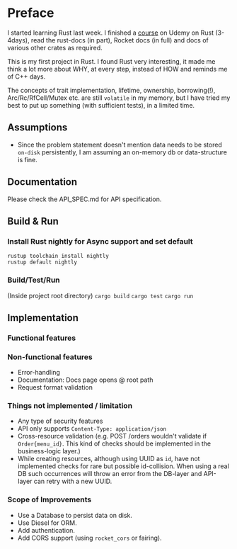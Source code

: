 # Preface

I started learning Rust last week. I finished a [course](https://github.com/pinakidey/certificates/blob/main/The_Rust_Programming_Language.jpg) on Udemy on Rust (3-4days), 
read the rust-docs (in part), Rocket docs (in full) and docs of various other crates as required.

This is my first project in Rust. 
I found Rust very interesting, it made me think a lot more about WHY, at every step, instead of HOW and reminds me of C++ days.

The concepts of trait implementation, lifetime, ownership, borrowing(!), Arc/Rc/RfCell/Mutex etc. are still `volatile` in my memory, 
but I have tried my best to put up something (with sufficient tests), in a limited time.

## Assumptions
- Since the problem statement doesn't mention data needs to be stored `on-disk` persistently, 
  I am assuming an on-memory db or data-structure is fine.


## Documentation
Please check the API_SPEC.md for API specification.

## Build & Run

### Install Rust nightly for Async support and set default

`rustup toolchain install nightly` <br/>
`rustup default nightly`

### Build/Test/Run
(Inside project root directory)
`cargo build`
`cargo test`
`cargo run`



## Implementation

### Functional features


### Non-functional features
- Error-handling
- Documentation: Docs page opens @ root path
- Request format validation

### Things not implemented / limitation
- Any type of security features
- API only supports `Content-Type: application/json`
- Cross-resource validation (e.g. POST /orders wouldn't validate if `Order{menu_id}`. This kind of checks should be implemented in the business-logic layer.) 
- While creating resources, although using UUID as `id`,
  have not implemented checks for rare but possible id-collision.
  When using a real DB such occurrences will throw an error from the DB-layer
  and API-layer can retry with a new UUID.
  
### Scope of Improvements
- Use a Database to persist data on disk.
- Use Diesel for ORM.
- Add authentication.
- Add CORS support (using `rocket_cors` or fairing). 
